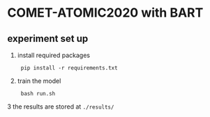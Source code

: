 # COMET-ATOMIC2020 with BART

## experiment set up

1. install required packages

        pip install -r requirements.txt

2. train the model

        bash run.sh

3 the results are stored at `./results/`
